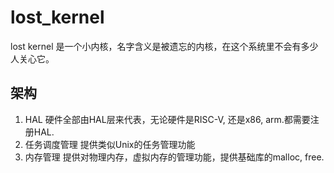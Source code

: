 # lost_kernel
lost kernel 是一个小内核，名字含义是被遗忘的内核，在这个系统里不会有多少人关心它。

## 架构
1. HAL
  硬件全部由HAL层来代表，无论硬件是RISC-V, 还是x86, arm.都需要注册HAL.
2. 任务调度管理
  提供类似Unix的任务管理功能
3. 内存管理
  提供对物理内存，虚拟内存的管理功能，提供基础库的malloc, free.

